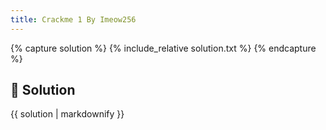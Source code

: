 ```yaml
---
title: Crackme 1 By Imeow256
---
```


{% capture solution %}
{% include_relative solution.txt %}
{% endcapture %}

## 📝 Solution

{{ solution | markdownify }}
